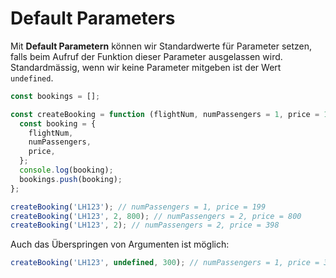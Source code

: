 # Default Parameters

Mit **Default Parametern** können wir Standardwerte für Parameter setzen, falls beim Aufruf der Funktion dieser Parameter ausgelassen wird.
Standardmässig, wenn wir keine Parameter mitgeben ist der Wert `undefined`.

```Javascript
const bookings = [];

const createBooking = function (flightNum, numPassengers = 1, price = 199 * numPassengers) {
  const booking = {
    flightNum,
    numPassengers,
    price,
  };
  console.log(booking);
  bookings.push(booking);
};

createBooking('LH123'); // numPassengers = 1, price = 199
createBooking('LH123', 2, 800); // numPassengers = 2, price = 800
createBooking('LH123', 2); // numPassengers = 2, price = 398
```

Auch das Überspringen von Argumenten ist möglich:

```Javascript
createBooking('LH123', undefined, 300); // numPassengers = 1, price = 300
```
